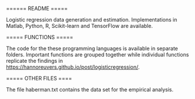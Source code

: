 ====== README =====

Logistic regression data generation and estimation. Implementations in Matlab, Python, R, Scikit-learn and TensorFlow are available.

===== FUNCTIONS =====

The code for the these programming languages is available in separate folders. Important functions are grouped together while individual functions replicate the findings in https://hannoreuvers.github.io/post/logisticregression/. 

===== OTHER FILES ====

The file haberman.txt contains the data set for the empirical analysis.
